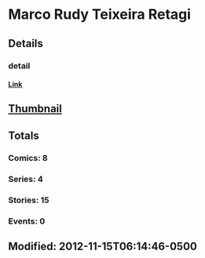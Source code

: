 # Marco Rudy Teixeira Retagi 
## Details
### detail
#### [Link](http://marvel.com/comics/creators/11983/marco_rudy_teixeira_retagi?utm_campaign=apiRef&utm_source=225578a89fc76f3d20fbffda5d17a88d)
## [Thumbnail](http://i.annihil.us/u/prod/marvel/i/mg/b/40/image_not_available.jpg)
## Totals
### Comics: 8
### Series: 4
### Stories: 15
### Events: 0
## Modified: 2012-11-15T06:14:46-0500